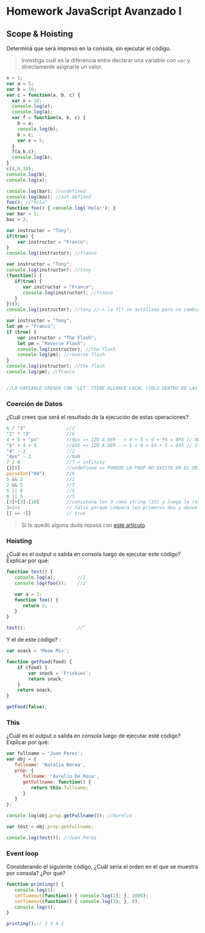 
# Homework JavaScript Avanzado I

## Scope & Hoisting

Determiná que será impreso en la consola, sin ejecutar el código.

> Investiga cuál es la diferencia entre declarar una variable con `var` y directamente asignarle un valor.

```javascript
x = 1;  
var a = 5;
var b = 10;
var c = function(a, b, c) {
  var x = 10;
  console.log(x); 
  console.log(a); 
  var f = function(a, b, c) {
    b = a; 
    console.log(b); 
    b = c;
    var x = 5;
  }
  f(a,b,c);
  console.log(b); 
}
c(8,9,10);
console.log(b); 
console.log(x);
```

```javascript
console.log(bar); //undefined
console.log(baz); //not defined
foo(); //"hola"
function foo() { console.log('Hola!'); }
var bar = 1; 
baz = 2; 
```

```javascript
var instructor = "Tony";
if(true) {
    var instructor = "Franco";
}
console.log(instructor); //franco
```

```javascript 
var instructor = "Tony";
console.log(instructor); //tony
(function() {
   if(true) {
      var instructor = "Franco";
      console.log(instructor); //franco
   }
})();
console.log(instructor); //tony //-> la f() se autollama pero no cambia el valor de tony porque franco corresponde al contexto de la f()
```

```javascript
var instructor = "Tony";
let pm = "Franco";
if (true) {
    var instructor = "The Flash";
    let pm = "Reverse Flash";
    console.log(instructor); //the flash
    console.log(pm); //reverse flash
}
console.log(instructor); //the flash
console.log(pm); //franco


//LA VARIABLE CREADA CON 'LET' TIENE ALCANCE LOCAL (SOLO DENTRO DE LAS LLAVES{})
```
### Coerción de Datos

¿Cuál crees que será el resultado de la ejecución de estas operaciones?:

```javascript
6 / "3"               //2
"2" * "3"             //6
4 + 5 + "px"          //9px => IZQ A DER --> 4 + 5 = 9 + PX = 9PX // NUM + NUM = NUM + STR = CONCAT
"$" + 4 + 5           //$45 => IZQ A DER --> $ + 4 = $4 + 5 = $45 // STR + NUM = CONCAT + NUM = CONCAT
"4" - 2               //2
"4px" - 2             //NaN
7 / 0                 //? > infinity
{}[0]                 //undefined => PORQUE LA PROP NO EXISTE EN EL OBJETO
parseInt("09")        //9
5 && 2                //2
2 && 5                //5
5 || 0                //5
0 || 5                //5
[3]+[3]-[10]          //concatena los 3 como string (33) y luego le resta 10 (23)
3>2>1                 // falso porque compara los primeros dos y devuelve true; luego lo compara a 1 y es false
[] == ![]             // true
```

> Si te quedó alguna duda repasá con [este artículo](http://javascript.info/tutorial/object-conversion).


### Hoisting

¿Cuál es el output o salida en consola luego de ejecutar este código? Explicar por qué:

```javascript
function test() {
   console.log(a);        //1
   console.log(foo());    //2

   var a = 1;
   function foo() {
      return 2;
   }
}

test();                   //^
```

Y el de este código? :

```javascript
var snack = 'Meow Mix';

function getFood(food) {
    if (food) {
        var snack = 'Friskies';
        return snack;
    }
    return snack;
}

getFood(false);
```


### This

¿Cuál es el output o salida en consola luego de ejecutar esté código? Explicar por qué:

```javascript
var fullname = 'Juan Perez';
var obj = {
   fullname: 'Natalia Nerea',
   prop: {
      fullname: 'Aurelio De Rosa',
      getFullname: function() {
         return this.fullname;
      }
   }
};

console.log(obj.prop.getFullname()); //Aurelio

var test = obj.prop.getFullname;

console.log(test()); //Juan Perez
```

### Event loop

Considerando el siguiente código, ¿Cuál sería el orden en el que se muestra por consola? ¿Por qué?

```javascript
function printing() {
   console.log(1);
   setTimeout(function() { console.log(2); }, 1000);
   setTimeout(function() { console.log(3); }, 0);
   console.log(4);
}

printing();// 1 3 4 2
```
